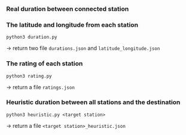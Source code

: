 ### Real duration between connected station
### The latitude and longitude from each station
``` 
python3 duration.py
```
-> return two file ```durations.json``` and ```latitude_longitude.json```


### The rating of each station
```
python3 rating.py
```
-> return a file ```ratings.json```


### Heuristic duration between all stations and the destination
```
python3 heuristic.py <target station>
```
-> return a file ```<target station>_heuristic.json```
